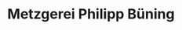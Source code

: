 ---
title: "Metzgerei Philipp Büning"
url: /osnabrueck/metzgerei-philipp-buening/
shop: Metzgerei
---
